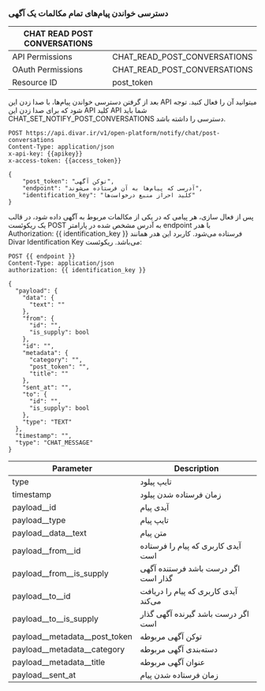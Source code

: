 ### دسترسی خواندن پیام‌های تمام مکالمات یک آگهی

| CHAT READ POST CONVERSATIONS |                                      |
| ---------------------------- | -------------------------------------|
| API Permissions              | CHAT_READ_POST_CONVERSATIONS         |
| OAuth Permissions            | CHAT_READ_POST_CONVERSATIONS         |
| Resource ID                  | post_token                           |


بعد از گرفتن دسترسی خواندن پیام‌ها، با صدا زدن این
API
میتوانید آن را فعال کنید. توجه شود که برای صدا زدن این
API
کلید
API
شما باید
CHAT_SET_NOTIFY_POST_CONVERSATIONS
دسترسی را داشته باشد.

```http request
POST https://api.divar.ir/v1/open-platform/notify/chat/post-conversations
Content-Type: application/json
x-api-key: {{apikey}}
x-access-token: {{access_token}}

{
    "post_token": "توکن آگهی",
    "endpoint": "آدرسی که پیام‌ها به آن فرستاده می‌شوند",
    "identification_key": "کلید احراز منبع درخواست‌ها"
}
```

پس از فعال سازی، هر پیامی که در یکی از مکالمات مربوط به آگهی داده شود، در قالب یک ریکوئست POST به آدرس مشخص شده در پارامتر endpoint با هدر 
Authorization: {{ identification_key }}
فرستاده می‌شود. کاربرد این هدر همانند Divar Identification Key می‌باشد.
ریکوئست:

```http
POST {{ endpoint }}
Content-Type: application/json
authorization: {{ identification_key }}

{
  "payload": {
    "data": {
      "text": ""
    },
    "from": {
      "id": "",
      "is_supply": bool
    },
    "id": "",
    "metadata": {
      "category": "",
      "post_token": "",
      "title": ""
    },
    "sent_at": "",
    "to": {
      "id": "",
      "is_supply": bool
    },
    "type": "TEXT"
  },
  "timestamp": "",
  "type": "CHAT_MESSAGE"
}
```

| Parameter  | Description |
| ------------- | ------------- |
| type  | تایپ پیلود   |
| timestamp  |  زمان فرستاده شدن پیلود  |
| payload__id  | آیدی پیام  |
| payload__type  | تایپ پیام  |
| payload__data__text  | متن پیام  |
| payload__from__id  | آیدی کاربری که پیام را فرستاده است  |
| payload__from__is_supply  | اگر درست باشد فرستنده آگهی گذار است  |
| payload__to__id  | آیدی کاربری که پیام را دریافت می‌کند  |
| payload__to__is_supply  | اگر درست باشد گیرنده آگهی گذار است  |
| payload__metadata__post_token  | توکن آگهی مربوطه  |
| payload__metadata__category  | دسته‌بندی آگهی مربوطه  |
| payload__metadata__title  | عنوان آگهی مربوطه  |
| payload__sent_at  |  زمان فرستاده شدن پیام  |
